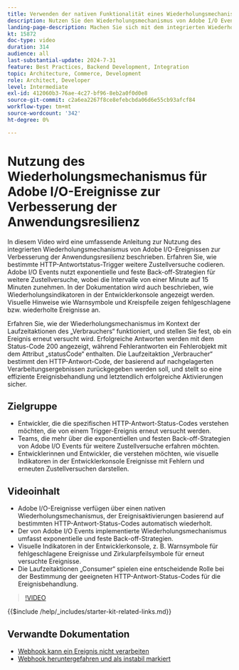 ```yaml
---
title: Verwenden der nativen Funktionalität eines Wiederholungsmechanismus
description: Nutzen Sie den Wiederholungsmechanismus von Adobe I/O Events für robuste Anwendungen, einschließlich Wiederholungsbedingungen und visueller Indikatoren.
landing-page-description: Machen Sie sich mit dem integrierten Wiederholungsmechanismus von Adobe I/O Events vertraut und nutzen Sie ihn, um die Anwendungsresilienz zu verbessern und Ereignisaktivierungen effektiv zu verwalten.
kt: 15872
doc-type: video
duration: 314
audience: all
last-substantial-update: 2024-7-31
feature: Best Practices, Backend Development, Integration
topic: Architecture, Commerce, Development
role: Architect, Developer
level: Intermediate
exl-id: 412060b3-76ae-4c27-bf96-8eb2a0f0d0e8
source-git-commit: c2a6ea2267f8ce8efebcbda06d6e55cb93afcf84
workflow-type: tm+mt
source-wordcount: '342'
ht-degree: 0%

---
```


# Nutzung des Wiederholungsmechanismus für Adobe I/O-Ereignisse zur Verbesserung der Anwendungsresilienz

In diesem Video wird eine umfassende Anleitung zur Nutzung des integrierten Wiederholungsmechanismus von Adobe I/O-Ereignissen zur Verbesserung der Anwendungsresilienz beschrieben. Erfahren Sie, wie bestimmte HTTP-Antwortstatus-Trigger weitere Zustellversuche codieren. Adobe I/O Events nutzt exponentielle und feste Back-off-Strategien für weitere Zustellversuche, wobei die Intervalle von einer Minute auf 15 Minuten zunehmen. In der Dokumentation wird auch beschrieben, wie Wiederholungsindikatoren in der Entwicklerkonsole angezeigt werden. Visuelle Hinweise wie Warnsymbole und Kreispfeile zeigen fehlgeschlagene bzw. wiederholte Ereignisse an.

Erfahren Sie, wie der Wiederholungsmechanismus im Kontext der Laufzeitaktionen des „Verbrauchers“ funktioniert, und stellen Sie fest, ob ein Ereignis erneut versucht wird. Erfolgreiche Antworten werden mit dem Status-Code 200 angezeigt, während Fehlerantworten ein Fehlerobjekt mit dem Attribut „statusCode“ enthalten. Die Laufzeitaktion „Verbraucher“ bestimmt den HTTP-Antwort-Code, der basierend auf nachgelagerten Verarbeitungsergebnissen zurückgegeben werden soll, und stellt so eine effiziente Ereignisbehandlung und letztendlich erfolgreiche Aktivierungen sicher.

## Zielgruppe

* Entwickler, die die spezifischen HTTP-Antwort-Status-Codes verstehen möchten, die von einem Trigger-Ereignis erneut versucht werden.
* Teams, die mehr über die exponentiellen und festen Back-off-Strategien von Adobe I/O Events für weitere Zustellversuche erfahren möchten.
* Entwicklerinnen und Entwickler, die verstehen möchten, wie visuelle Indikatoren in der Entwicklerkonsole Ereignisse mit Fehlern und erneuten Zustellversuchen darstellen.

## Videoinhalt

* Adobe I/O-Ereignisse verfügen über einen nativen Wiederholungsmechanismus, der Ereignisaktivierungen basierend auf bestimmten HTTP-Antwort-Status-Codes automatisch wiederholt.
* Der von Adobe I/O Events implementierte Wiederholungsmechanismus umfasst exponentielle und feste Back-off-Strategien.
* Visuelle Indikatoren in der Entwicklerkonsole, z. B. Warnsymbole für fehlgeschlagene Ereignisse und Zirkularpfeilsymbole für erneut versuchte Ereignisse.
* Die Laufzeitaktionen „Consumer“ spielen eine entscheidende Rolle bei der Bestimmung der geeigneten HTTP-Antwort-Status-Codes für die Ereignisbehandlung.

>[!VIDEO](https://video.tv.adobe.com/v/3449082?learn=on&captions=ger)

{{$include /help/_includes/starter-kit-related-links.md}}

## Verwandte Dokumentation

* [Webhook kann ein Ereignis nicht verarbeiten](https://developer.adobe.com/events/docs/support/faq/#what-happens-if-my-webhook-is-unable-to-handle-a-specific-event-but-handles-all-other-events-gracefully)
* [Webhook heruntergefahren und als instabil markiert](https://developer.adobe.com/events/docs/support/faq/#what-happens-if-my-webhook-is-down-why-is-my-event-registration-marked-as-unstable)
